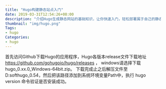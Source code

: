 ```yaml
---
title: "Hugo构建静态站点入门"
date: 2019-03-31T12:54:26+08:00
description: "介绍Hugo生成静态网站的基础知识，让你快速入门，轻松部署属于自己的静态站点"
thumbnail: "img/hugo.png"
Tags: 
- hugo
Categories:
- hugo
---
```


首先访问Github下载Hugo的应用程序，Hugo各版本release文件下载地址 https://github.com/gohugoio/hugo/releases ， windows请选择下载hugo_0.xx.0_Windows-64bit.zip。 下载完成止之后解压文件至D:softhugo_0.54，然后把该路径添加到系统环境变量Path中，执行 hugo version 命令验证是否安装成功。 